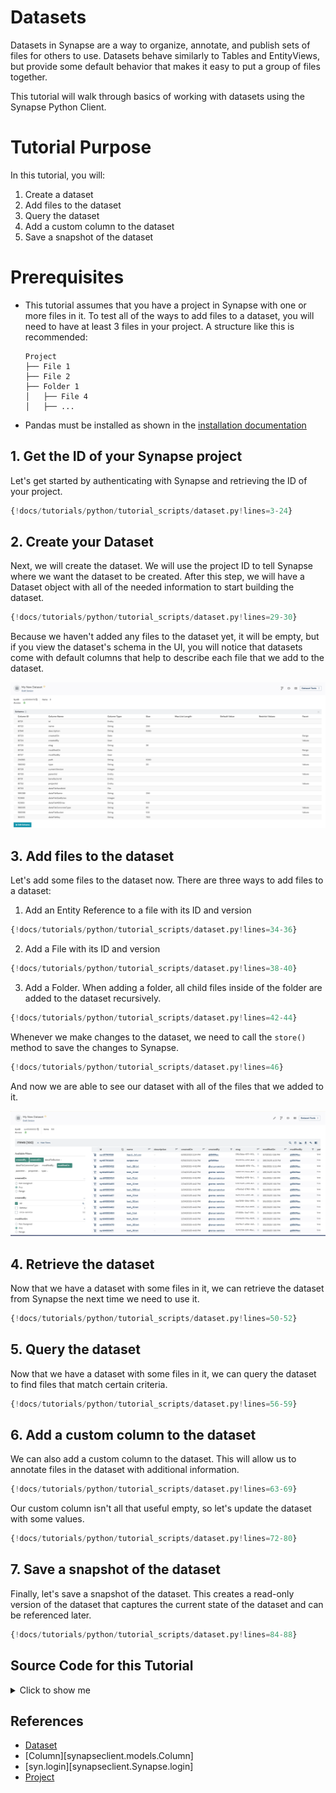 # Datasets
Datasets in Synapse are a way to organize, annotate, and publish sets of files for others to use. Datasets behave similarly to Tables and EntityViews, but provide some default behavior that makes it easy to put a group of files together.

This tutorial will walk through basics of working with datasets using the Synapse Python Client.

# Tutorial Purpose
In this tutorial, you will:

1. Create a dataset
2. Add files to the dataset
3. Query the dataset
4. Add a custom column to the dataset
6. Save a snapshot of the dataset

# Prerequisites
* This tutorial assumes that you have a project in Synapse with one or more files in it. To test all of the ways to add files to a dataset, you will need to have at least 3 files in your project. A structure like this is recommended:
    ```
    Project
    ├── File 1
    ├── File 2
    ├── Folder 1
    │   ├── File 4
    │   ├── ...
    ```
* Pandas must be installed as shown in the [installation documentation](../installation.md)

## 1. Get the ID of your Synapse project

Let's get started by authenticating with Synapse and retrieving the ID of your project.

```python
{!docs/tutorials/python/tutorial_scripts/dataset.py!lines=3-24}
```

## 2. Create your Dataset

Next, we will create the dataset. We will use the project ID to tell Synapse where we want the dataset to be created. After this step, we will have a Dataset object with all of the needed information to start building the dataset.

```python
{!docs/tutorials/python/tutorial_scripts/dataset.py!lines=29-30}
```

Because we haven't added any files to the dataset yet, it will be empty, but if you view the dataset's schema in the UI, you will notice that datasets come with default columns that help to describe each file that we add to the dataset.

![Dataset Default Schema](./tutorial_screenshots/dataset_default_schema.png)

## 3. Add files to the dataset

Let's add some files to the dataset now. There are three ways to add files to a dataset:

1. Add an Entity Reference to a file with its ID and version
```python
{!docs/tutorials/python/tutorial_scripts/dataset.py!lines=34-36}
```
2. Add a File with its ID and version
```python
{!docs/tutorials/python/tutorial_scripts/dataset.py!lines=38-40}
```
3. Add a Folder. When adding a folder, all child files inside of the folder are added to the dataset recursively.
```python
{!docs/tutorials/python/tutorial_scripts/dataset.py!lines=42-44}
```

Whenever we make changes to the dataset, we need to call the `store()` method to save the changes to Synapse.
```python
{!docs/tutorials/python/tutorial_scripts/dataset.py!lines=46}
```

And now we are able to see our dataset with all of the files that we added to it.

![Dataset with Files](./tutorial_screenshots/dataset_with_files.png)

## 4. Retrieve the dataset

Now that we have a dataset with some files in it, we can retrieve the dataset from Synapse the next time we need to use it.

```python
{!docs/tutorials/python/tutorial_scripts/dataset.py!lines=50-52}
```

## 5. Query the dataset

Now that we have a dataset with some files in it, we can query the dataset to find files that match certain criteria.

```python
{!docs/tutorials/python/tutorial_scripts/dataset.py!lines=56-59}
```

## 6. Add a custom column to the dataset

We can also add a custom column to the dataset. This will allow us to annotate files in the dataset with additional information.

```python
{!docs/tutorials/python/tutorial_scripts/dataset.py!lines=63-69}
```

Our custom column isn't all that useful empty, so let's update the dataset with some values.

```python
{!docs/tutorials/python/tutorial_scripts/dataset.py!lines=72-80}
```

## 7. Save a snapshot of the dataset

Finally, let's save a snapshot of the dataset. This creates a read-only version of the dataset that captures the current state of the dataset and can be referenced later.

```python
{!docs/tutorials/python/tutorial_scripts/dataset.py!lines=84-88}
```

## Source Code for this Tutorial

<details class="quote">
  <summary>Click to show me</summary>

```python
{!docs/tutorials/python/tutorial_scripts/dataset.py!}
```
</details>

## References
- [Dataset](../../reference/experimental/sync/dataset.md)
- [Column][synapseclient.models.Column]
- [syn.login][synapseclient.Synapse.login]
- [Project](../../reference/experimental/sync/project.md)

